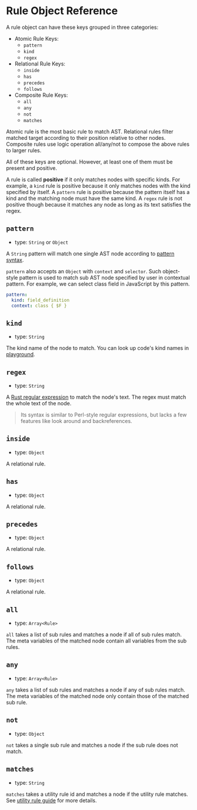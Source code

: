 # Rule Object Reference

A rule object can have these keys grouped in three categories:

* Atomic Rule Keys:
  * `pattern`
  * `kind`
  * `regex`
* Relational Rule Keys:
  * `inside`
  * `has`
  * `precedes`
  * `follows`
* Composite Rule Keys:
  * `all`
  * `any`
  * `not`
  * `matches`

Atomic rule is the most basic rule to match AST. Relational rules filter matched target according to their position relative to other nodes. Composite rules use logic operation all/any/not to compose the above rules to larger rules.

All of these keys are optional. However, at least one of them must be present and positive.

A rule is called **positive** if it only matches nodes with specific kinds. For example, a `kind` rule is positive because it only matches nodes with the kind specified by itself. A `pattern` rule is positive because the pattern itself has a kind and the matching node must have the same kind. A `regex` rule is not positive though because it matches any node as long as its text satisfies the regex.

## `pattern`
* type: `String` or `Object`

A `String` pattern will match one single AST node according to [pattern syntax](/guide/pattern-syntax).

`pattern` also accepts an `Object` with `context` and `selector`. Such object-style pattern is used to match sub AST node specified by user in contextual pattern. For example, we can select class field in JavaScript by this pattern.

```yaml
pattern:
  kind: field_definition
  context: class { $F }
```

## `kind`
* type: `String`

The kind name of the node to match. You can look up code's kind names in [playground](/playground).

## `regex`
* type: `String`

A [Rust regular expression](https://docs.rs/regex/latest/regex/) to match the node's text. The regex must match the whole text of the node.

>  Its syntax is similar to Perl-style regular expressions, but lacks a few features like look around and backreferences.

## `inside`
* type: `Object`

A relational rule.

## `has`
* type: `Object`

A relational rule.

## `precedes`
* type: `Object`

A relational rule.

## `follows`
* type: `Object`

A relational rule.

## `all`
* type: `Array<Rule>`

`all` takes a list of sub rules and matches a node if all of sub rules match.
The meta variables of the matched node contain all variables from the sub rules.

## `any`
* type: `Array<Rule>`

`any` takes a list of sub rules and matches a node if any of sub rules match.
The meta variables of the matched node only contain those of the matched sub rule.

## `not`
* type: `Object`

`not` takes a single sub rule and matches a node if the sub rule does not match.

## `matches`
* type: `String`

`matches` takes a utility rule id and matches a node if the utility rule matches. See [utility rule guide](/guide/rule-config/utility-rule) for more details.
